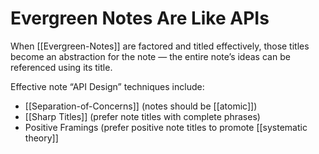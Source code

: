 # Evergreen Notes Are Like APIs

When [[Evergreen-Notes]] are factored and titled effectively, those titles become an abstraction for the note — the entire note’s ideas can be referenced using its title.

Effective note “API Design” techniques include:
- [[Separation-of-Concerns]] (notes should be [[atomic]])
- [[Sharp Titles]] (prefer note titles with complete phrases)
- Positive Framings (prefer positive note titles to promote [[systematic theory]]
